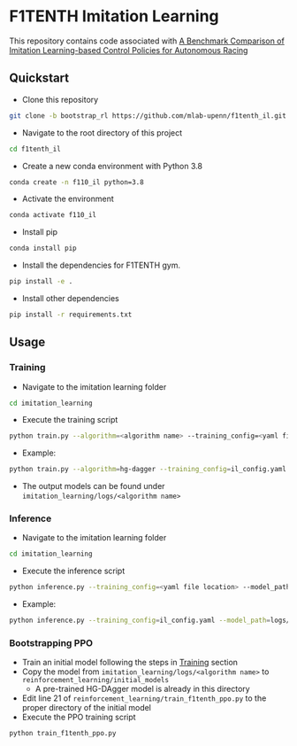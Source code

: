 # F1TENTH Imitation Learning

This repository contains code associated with [A Benchmark Comparison of Imitation Learning-based Control Policies for Autonomous Racing
](https://arxiv.org/abs/2209.15073)

## Quickstart
- Clone this repository
```bash
git clone -b bootstrap_rl https://github.com/mlab-upenn/f1tenth_il.git
```

- Navigate to the root directory of this project
```bash
cd f1tenth_il
```

- Create a new conda environment with Python 3.8
```bash
conda create -n f110_il python=3.8
```

- Activate the environment
```bash
conda activate f110_il
```

- Install pip
```bash
conda install pip  
```

- Install the dependencies for F1TENTH gym.
```bash
pip install -e .
```

- Install other dependencies
```bash
pip install -r requirements.txt
```

## Usage
### Training
- Navigate to the imitation learning folder
```bash
cd imitation_learning
```

- Execute the training script
```bash
python train.py --algorithm=<algorithm name> --training_config=<yaml file location>
```

- Example:
```bash
python train.py --algorithm=hg-dagger --training_config=il_config.yaml
```

- The output models can be found under ```imitation_learning/logs/<algorithm name>```

### Inference
- Navigate to the imitation learning folder
```bash
cd imitation_learning
```

- Execute the inference script
```bash
python inference.py --training_config=<yaml file location> --model_path=<model path>
```

- Example:
```bash
python inference.py --training_config=il_config.yaml --model_path=logs/HGDAgger_svidx_1_dist_300_expsamp_36761.pkl
```

### Bootstrapping PPO
- Train an initial model following the steps in [Training](#training) section
- Copy the model from ```imitation_learning/logs/<algorithm name>``` to ```reinforcement_learning/initial_models```
    - A pre-trained HG-DAgger model is already in this directory
- Edit line 21 of ```reinforcement_learning/train_f1tenth_ppo.py``` to the proper directory of the initial model
- Execute the PPO training script
```bash
python train_f1tenth_ppo.py
```
    

